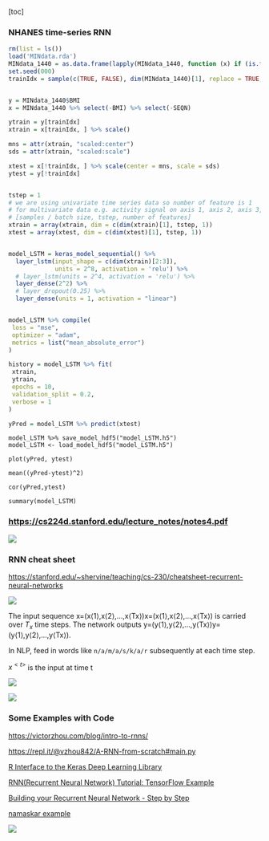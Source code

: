 

[toc]



### NHANES time-series RNN



```R
rm(list = ls())
load('MINdata.rda')
MINdata_1440 = as.data.frame(lapply(MINdata_1440, function (x) if (is.factor(x)) unclass(x) %>% as.numeric else x))
set.seed(000)
trainIdx = sample(c(TRUE, FALSE), dim(MINdata_1440)[1], replace = TRUE, prob = c(.7, .3))


y = MINdata_1440$BMI 
x = MINdata_1440 %>% select(-BMI) %>% select(-SEQN)

ytrain = y[trainIdx]
xtrain = x[trainIdx, ] %>% scale()

mns = attr(xtrain, "scaled:center")
sds = attr(xtrain, "scaled:scale")

xtest = x[!trainIdx, ] %>% scale(center = mns, scale = sds)
ytest = y[!trainIdx]


tstep = 1
# we are using univariate time series data so number of feature is 1
# for multivariate data e.g. activity signal on axis 1, axis 2, axis 3, then number of feature is 3
# [samples / batch size, tstep, number of features] 
xtrain = array(xtrain, dim = c(dim(xtrain)[1], tstep, 1))
xtest = array(xtest, dim = c(dim(xtest)[1], tstep, 1))


model_LSTM = keras_model_sequential() %>%
  layer_lstm(input_shape = c(dim(xtrain)[2:3]),
             units = 2^8, activation = 'relu') %>% 
  # layer_lstm(units = 2^4, activation = 'relu') %>%
  layer_dense(2^2) %>%
  # layer_dropout(0.25) %>%
  layer_dense(units = 1, activation = "linear")


model_LSTM %>% compile(
 loss = "mse",
 optimizer = "adam",
 metrics = list("mean_absolute_error")
)

history = model_LSTM %>% fit(
 xtrain,
 ytrain,
 epochs = 10,
 validation_split = 0.2,
 verbose = 1
)

yPred = model_LSTM %>% predict(xtest)
```



```{r}
model_LSTM %>% save_model_hdf5("model_LSTM.h5")
model_LSTM <- load_model_hdf5("model_LSTM.h5")
```



```{r}
plot(yPred, ytest)

mean((yPred-ytest)^2)

cor(yPred,ytest)

summary(model_LSTM)
```





### https://cs224d.stanford.edu/lecture_notes/notes4.pdf







![](https://i.loli.net/2020/05/28/mDG1Zpqd4z2rtRU.png)







### RNN cheat sheet

https://stanford.edu/~shervine/teaching/cs-230/cheatsheet-recurrent-neural-networks



![](https://i.loli.net/2020/01/10/jwzfiMNeKsnL2Q3.png)



The input sequence x=(x⟨1⟩,x⟨2⟩,...,x⟨Tx⟩)x=(x⟨1⟩,x⟨2⟩,...,x⟨Tx⟩) is carried over $T_x$ time steps. The network outputs y=(y⟨1⟩,y⟨2⟩,...,y⟨Tx⟩)y=(y⟨1⟩,y⟨2⟩,...,y⟨Tx⟩).

In NLP, feed in words like `n/a/m/a/s/k/a/r` subsequently at each time step.

$x^{<t>}$ is the input at time t



![](https://stanford.edu/~shervine/teaching/cs-230/illustrations/description-block-rnn-ltr.png?74e25518f882f8758439bcb3637715e5)



![](https://i.loli.net/2020/05/23/Vo4SYDRjGa1rEPJ.png)



### Some Examples with Code



https://victorzhou.com/blog/intro-to-rnns/

https://repl.it/@vzhou842/A-RNN-from-scratch#main.py





[R Interface to the Keras Deep Learning Library](https://cran.r-project.org/web/packages/kerasR/vignettes/introduction.html)



[RNN(Recurrent Neural Network) Tutorial: TensorFlow Example](https://www.guru99.com/rnn-tutorial.html)



[Building your Recurrent Neural Network - Step by Step](https://datascience-enthusiast.com/DL/Building_a_Recurrent_Neural_Network-Step_by_Step_v1.html)



[namaskar example](https://hackernoon.com/rnn-or-recurrent-neural-network-for-noobs-a9afbb00e860)



![](https://hackernoon.com/hn-images/1*_mM83sFLjzKt8cRB439Y3Q.gif)











